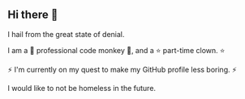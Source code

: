 ## Hi there 👋

I hail from the great state of denial.

I am a 🌟 professional code monkey 🌟, and a ⭐ part-time clown. ⭐

⚡ I'm currently on my quest to make my GitHub profile less boring. ⚡

I would like to not be homeless in the future.

<!--
**yijiano/yijiano** is a ✨ _special_ ✨ repository because its `README.md` (this file) appears on your GitHub profile.

Here are some ideas to get you started:

- 🔭 I’m currently working on ...
- 🌱 I’m currently learning ...
- 👯 I’m looking to collaborate on ...
- 🤔 I’m looking for help with ...
- 💬 Ask me about ...
- 📫 How to reach me: ...
- 😄 Pronouns: ...
- ⚡ Fun fact: ...
-->
